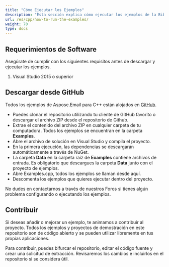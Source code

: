 ```yaml
---
title: "Cómo Ejecutar los Ejemplos"
description: "Esta sección explica cómo ejecutar los ejemplos de la Biblioteca de Parser de Email en C++ desde GitHub."
url: /es/cpp/how-to-run-the-examples/
weight: 70
type: docs
---
```


## **Requerimientos de Software**
Asegúrate de cumplir con los siguientes requisitos antes de descargar y ejecutar los ejemplos.

1. Visual Studio 2015 o superior
## **Descargar desde GitHub**
Todos los ejemplos de Aspose.Email para C++ están alojados en [GitHub](https://github.com/aspose-email/Aspose.Email-for-C/).

- Puedes clonar el repositorio utilizando tu cliente de GitHub favorito o descargar el archivo ZIP desde el repositorio de Github.
- Extrae el contenido del archivo ZIP en cualquier carpeta de tu computadora. Todos los ejemplos se encuentran en la carpeta **Examples**.
- Abre el archivo de solución en Visual Studio y compila el proyecto.
- En la primera ejecución, las dependencias se descargarán automáticamente a través de NuGet.
- La carpeta **Data** en la carpeta raíz de **Examples** contiene archivos de entrada. Es obligatorio que descargues la carpeta **Data** junto con el proyecto de ejemplos.
- Abre Examples.cpp, todos los ejemplos se llaman desde aquí.
- Descomenta los ejemplos que quieres ejecutar dentro del proyecto.

No dudes en contactarnos a través de nuestros Foros si tienes algún problema configurando o ejecutando los ejemplos.
## **Contribuir**
Si deseas añadir o mejorar un ejemplo, te animamos a contribuir al proyecto. Todos los ejemplos y proyectos de demostración en este repositorio son de código abierto y se pueden utilizar libremente en tus propias aplicaciones.

Para contribuir, puedes bifurcar el repositorio, editar el código fuente y crear una solicitud de extracción. Revisaremos los cambios e incluirlos en el repositorio si se considera útil.